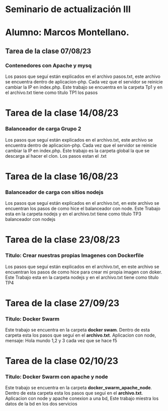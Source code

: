 # Seminario de actualización III
# Alumno: Marcos Montellano. 

## Tarea de la clase 07/08/23
### Contenedores con Apache y mysq
Los pasos que seguí están explicados en el archivo pasos.txt, este archivo se encuentra dentro de aplicacion-php. Cada vez que el servidor se reinicie cambiar la IP en index.php. Este trabajo se encuentra en la carpeta Tp1 y en el archivo.txt tiene como titulo TP1 los pasos


# Tarea de la clase 14/08/23
### Balanceador de carga Grupo 2
Los pasos que seguí están explicados en el archivo.txt, este archivo se encuentra dentro de aplicacion-php. Cada vez que el servidor se reinicie cambiar la IP en index.php. Este trabajo es la carpeta global la que se descarga al hacer el clon. Los pasos estan el .txt

# Tarea de la clase 16/08/23
### Balanceador de carga con sitios nodejs
Los pasos que seguí están explicados en el archivo.txt, en este archivo se encuentran los pasos de como hice el balanceador con node. Este Trabajo esta en la carpeta nodejs y en el archivo.txt tiene como titulo TP3 balanceador con nodejs

# Tarea de la clase 23/08/23
### Titulo: Crear nuestras propias Imagenes con Dockerfile
Los pasos que seguí están explicados en el archivo.txt, en este archivo se encuentran los pasos de como hice para crear mi propia imagen con doker. Este Trabajo esta en la carpeta nodejs y en el archivo.txt tiene como titulo TP4

# Tarea de la clase 27/09/23
### Titulo:  Docker Swarm
Este trabajo se encuentra en la carpeta **docker swam**. Dentro de esta carpeta esta los pasos que seguí en el **archivo.txt**. Aplicacion con node, mensaje: Hola mundo 1,2 y 3 cada vez que se hace f5

# Tarea de la clase 02/10/23
### Titulo:  Docker Swarm con apache y node
Este trabajo se encuentra en la carpeta **docker_swarm_apache_node**. Dentro de esta carpeta esta los pasos que seguí en el **archivo.txt**. Aplicacion con node y apache conexion a una bd, Este trabajo miestra los datos de la bd en los dos servicios
